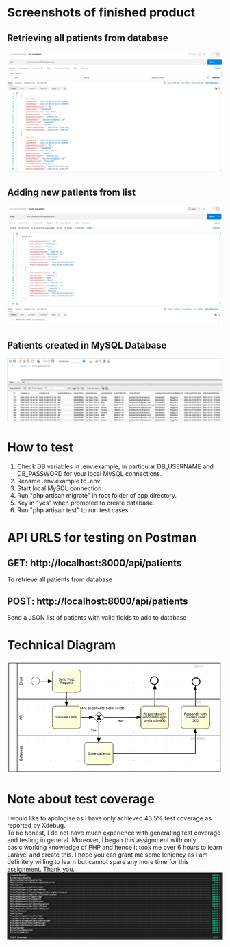 # Screenshots of finished product
## Retrieving all patients from database
![alt text](https://github.com/ebilsanta/accredify-backend-exercise-1/blob/main/readme_images/get_all_patients.png?raw=true)
## Adding new patients from list
![alt text](https://github.com/ebilsanta/accredify-backend-exercise-1/blob/main/readme_images/create_new_patients.png?raw=true)
## Patients created in MySQL Database
![alt text](https://github.com/ebilsanta/accredify-backend-exercise-1/blob/main/readme_images/database.png?raw=true)

# How to test
1. Check DB variables in .env.example, in particular DB_USERNAME and DB_PASSWORD for your local MySQL connections.
2. Rename .env.example to .env
3. Start local MySQL connection.
4. Run "php artisan migrate" in root folder of app directory.
5. Key in "yes" when prompted to create database.
6. Run "php artisan test" to run test cases.

# API URLS for testing on Postman
## GET: http://localhost:8000/api/patients
To retrieve all patients from database  
## POST: http://localhost:8000/api/patients
Send a JSON list of patients with valid fields to add to database

# Technical Diagram
![alt text](https://github.com/ebilsanta/accredify-backend-exercise-1/blob/main/readme_images/technical_diagram.png?raw=true)

# Note about test coverage
I would like to apologise as I have only achieved 43.5% test coverage as reported by Xdebug.  
To be honest, I do not have much experience with generating test coverage and testing in general. Moreover, I began this assignment with only  
basic working knowledge of PHP and hence it took me over 6 hours to learn Laravel and create this. I hope you can grant me some leniency as I am  
definitely willing to learn but cannot spare any more time for this assignment. Thank you.
![alt text](https://github.com/ebilsanta/accredify-backend-exercise-1/blob/main/readme_images/test_coverage.png?raw=true)


